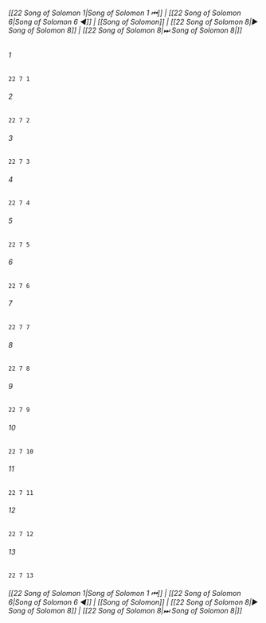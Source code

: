 
###### [[22 Song of Solomon 1|Song of Solomon 1 ⏮]] | [[22 Song of Solomon 6|Song of Solomon 6 ◀]] | [[Song of Solomon]] | [[22 Song of Solomon 8|▶ Song of Solomon 8]] | [[22 Song of Solomon 8|⏭ Song of Solomon 8|]]

###### 1
``` verse
22 7 1 
```
###### 2
``` verse
22 7 2 
```
###### 3
``` verse
22 7 3 
```
###### 4
``` verse
22 7 4 
```
###### 5
``` verse
22 7 5 
```
###### 6
``` verse
22 7 6 
```
###### 7
``` verse
22 7 7 
```
###### 8
``` verse
22 7 8 
```
###### 9
``` verse
22 7 9 
```
###### 10
``` verse
22 7 10 
```
###### 11
``` verse
22 7 11 
```
###### 12
``` verse
22 7 12 
```
###### 13
``` verse
22 7 13 
```

###### [[22 Song of Solomon 1|Song of Solomon 1 ⏮]] | [[22 Song of Solomon 6|Song of Solomon 6 ◀]] | [[Song of Solomon]] | [[22 Song of Solomon 8|▶ Song of Solomon 8]] | [[22 Song of Solomon 8|⏭ Song of Solomon 8|]]

